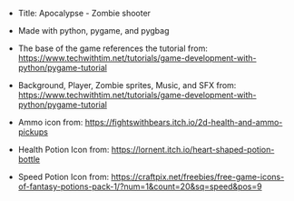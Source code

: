 - Title: Apocalypse - Zombie shooter
  
- Made with python, pygame, and pygbag
  
- The base of the game references the tutorial from: https://www.techwithtim.net/tutorials/game-development-with-python/pygame-tutorial
  
- Background, Player, Zombie sprites, Music, and SFX from: https://www.techwithtim.net/tutorials/game-development-with-python/pygame-tutorial
- Ammo icon from: https://fightswithbears.itch.io/2d-health-and-ammo-pickups
- Health Potion Icon from: https://lornent.itch.io/heart-shaped-potion-bottle
- Speed Potion Icon from: https://craftpix.net/freebies/free-game-icons-of-fantasy-potions-pack-1/?num=1&count=20&sq=speed&pos=9

